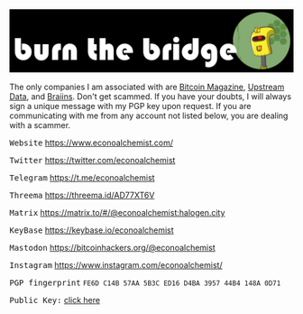 <img src="Assets/BTB_logo_3.png">

The only companies I am associated with are [Bitcoin Magazine](https://bitcoinmagazine.com/), [Upstream Data](https://www.upstreamdata.ca/), and [Braiins](https://braiins.com/blog). Don't get scammed. If you have your doubts, I will always sign a unique message with my PGP key upon request. If you are communicating with me from any account not listed below, you are dealing with a scammer.

<kbd>Website</kbd> https://www.econoalchemist.com/

<kbd>Twitter</kbd> https://twitter.com/econoalchemist

<kbd>Telegram</kbd> https://t.me/econoalchemist

<kbd>Threema</kbd> https://threema.id/AD77XT6V

<kbd>Matrix</kbd> https://matrix.to/#/@econoalchemist:halogen.city

<kbd>KeyBase</kbd> https://keybase.io/econoalchemist

<kbd>Mastodon</kbd> https://bitcoinhackers.org/@econoalchemist

<kbd>Instagram</kbd> https://www.instagram.com/econoalchemist/

<kbd>PGP fingerprint</kbd> `FE6D C14B 57AA 5B3C ED16 D4BA 3957 44B4 148A 0D71`

<kbd>Public Key:</kbd> [click here](Assets/PGP.txt) 
